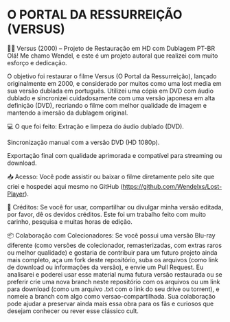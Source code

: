 # O PORTAL DA RESSURREIÇÃO (VERSUS)
🧟‍♂️ Versus (2000) – Projeto de Restauração em HD com Dublagem PT-BR
Olá! Me chamo Wendel, e este é um projeto autoral que realizei com muito esforço e dedicação.

O objetivo foi restaurar o filme Versus (O Portal da Ressurreição), lançado originalmente em 2000, e considerado por muitos como uma lost media em sua versão dublada em português. Utilizei uma cópia em DVD com áudio dublado e sincronizei cuidadosamente com uma versão japonesa em alta definição (DVD), recriando o filme com melhor qualidade de imagem e mantendo a imersão da dublagem original.

💻 O que foi feito:
Extração e limpeza do áudio dublado (DVD).

Sincronização manual com a versão DVD (HD 1080p).

Exportação final com qualidade aprimorada e compatível para streaming ou download.

📥 Acesso:
Você pode assistir ou baixar o filme diretamente pelo site que criei e hospedei aqui mesmo no GitHub (https://github.com/Wendelxs/Lost-Player).

🤝 Créditos:
Se você for usar, compartilhar ou divulgar minha versão editada, por favor, dê os devidos créditos. Este foi um trabalho feito com muito carinho, pesquisa e muitas horas de edição.

📦 Colaboração com Colecionadores:
Se você possui uma versão Blu-ray diferente (como versões de colecionador, remasterizadas, com extras raros ou melhor qualidade) e gostaria de contribuir para um futuro projeto ainda mais completo, aça um fork deste repositório, suba os arquivos (como link de download ou informações da versão), e envie um Pull Request. Eu analisarei e poderei usar esse material numa futura versão restaurada ou se preferir crie uma nova branch neste repositório com os arquivos ou um link para download (como um arquivo .txt com o link do seu drive ou torrent), e nomeie a branch com algo como versao-compartilhada.
Sua colaboração pode ajudar a preservar ainda mais essa obra para os fãs e curiosos que desejam conhecer ou rever esse clássico cult.


